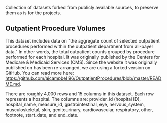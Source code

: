 Collection of datasets forked from publicly available sources, to preserve them as is for the projects.

## Outpatient Procedure Volumes
This dataset includes data on "the aggregate count of selected outpatient procedures performed within the outpatient department from all-payer data." In other words, the total outpatient counts grouped by procedure performed for each hospital. It was originally published by the Centers for Medicare & Medicaid Services (CMS). Since the website it was originally published on has been re-arranged, we are using a forked version on GitHub. You can read more here: https://github.com/ajcampbell96/OutpatientProcedures/blob/master/README.md.

There are roughly 4,000 rows and 15 columns in this dataset. Each row represents a hospital. The columns are: provider_id (hospital ID), hospital_name, measure_id, gastrointestinal, eye, nervous_system, musculoskeletal, skin, genitourinary, cardiovascular, respiratory, other, footnote, start_date, and end_date.

